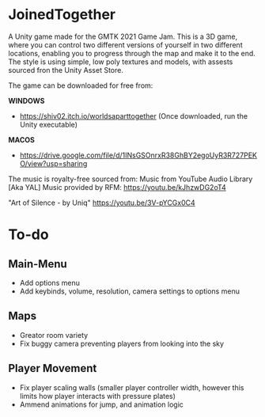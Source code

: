 # JoinedTogether
A Unity game made for the GMTK 2021 Game Jam.
This is a 3D game, where you can control two different versions of yourself in two different locations, enabling you to progress through the map and make it to the end. The style is using simple, low poly textures and models, with assests sourced fron the Unity Asset Store.

The game can be downloaded for free from:

**WINDOWS**
  - https://shiv02.itch.io/worldsaparttogether (Once downloaded, run the Unity executable)

**MACOS**
  - https://drive.google.com/file/d/1INsGSOnrxR38GhBY2egoUyR3R727PEKO/view?usp=sharing

The music is royalty-free sourced from:
  Music from YouTube Audio Library [Aka YAL]
  Music provided by RFM: https://youtu.be/kJhzwDG2oT4
  
  "Art of Silence - by Uniq" https://youtu.be/3V-pYCGx0C4

# To-do
## Main-Menu
- Add options menu
- Add keybinds, volume, resolution, camera settings to options menu

## Maps
- Greator room variety
- Fix buggy camera preventing players from looking into the sky

## Player Movement
- Fix player scaling walls (smaller player controller width, however this limits how player interacts with pressure plates)
- Ammend animations for jump, and animation logic

